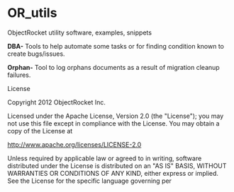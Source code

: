 OR_utils
========

ObjectRocket utility software, examples, snippets

__DBA-__          Tools to help automate some tasks or for finding condition known to create bugs/issues.

__Orphan-__       Tool to log orphans documents as a result of migration cleanup failures.


License

Copyright 2012 ObjectRocket Inc.

Licensed under the Apache License, Version 2.0 (the "License"); you may not use this file except in compliance with the License. You may obtain a copy of the License at

http://www.apache.org/licenses/LICENSE-2.0

Unless required by applicable law or agreed to in writing, software distributed under the License is distributed on an "AS IS" BASIS, WITHOUT WARRANTIES OR CONDITIONS OF ANY KIND, either express or implied. See the License for the specific language governing per
